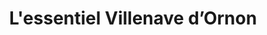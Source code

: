 ---
title: "L'essentiel Villenave d’Ornon"
url: /villenave-dornon/lessentiel-villenave-dornon/
shop: coiffeur
---